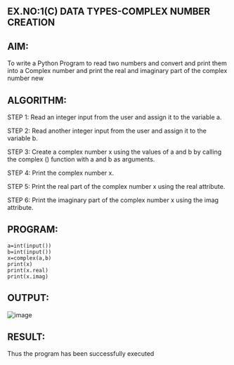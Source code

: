 ## EX.NO:1(C)	DATA TYPES-COMPLEX NUMBER CREATION
## AIM:
To write a Python Program to read two numbers and convert and print them into a
Complex number and print the real and imaginary part of the complex number new
## ALGORITHM:
STEP 1: Read an integer input from the user and assign it to the variable a.

STEP 2: Read another integer input from the user and assign it to the variable b.

STEP 3: Create a complex number x using the values of a and b by calling the complex () function with a and b as arguments.

STEP 4: Print the complex number x.

STEP 5: Print the real part of the complex number x using the real attribute.

STEP 6: Print the imaginary part of the complex number x using the imag attribute.


## PROGRAM:
```
a=int(input())
b=int(input())
x=complex(a,b)
print(x)
print(x.real)
print(x.imag)
``` 

## OUTPUT:
![image](https://github.com/user-attachments/assets/a4d43d45-d3fc-4de6-bf8a-ce0110ef252c)

## RESULT:
Thus the program has been successfully executed
